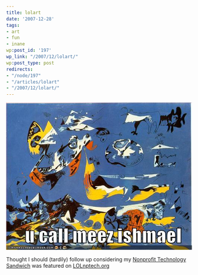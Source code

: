 ```yaml
---
title: lolart
date: '2007-12-28'
tags:
- art
- fun
- inane
wp:post_id: '197'
wp_link: "/2007/12/lolart/"
wp:post_type: post
redirects:
- "/node/197"
- "/articles/lolart"
- "/2007/12/lolart/"
---
```


[ ![funny pictures](2007-12-28-lolart/ucallmeezishmael.jpg) ](http://mine.icanhascheezburger.com/View.aspx?ucallmeezis128433303032993750.jpg)

Thought I should (tardily) follow up considering my [Nonprofit Technology Sandwich](http://island94.org/articles/nonprofit-technology-sandwich) was featured on [LOLnptech.org](http://lolnptech.blogspot.com/2007/08/nonprofit-technology-sandwich-anyone.html)
